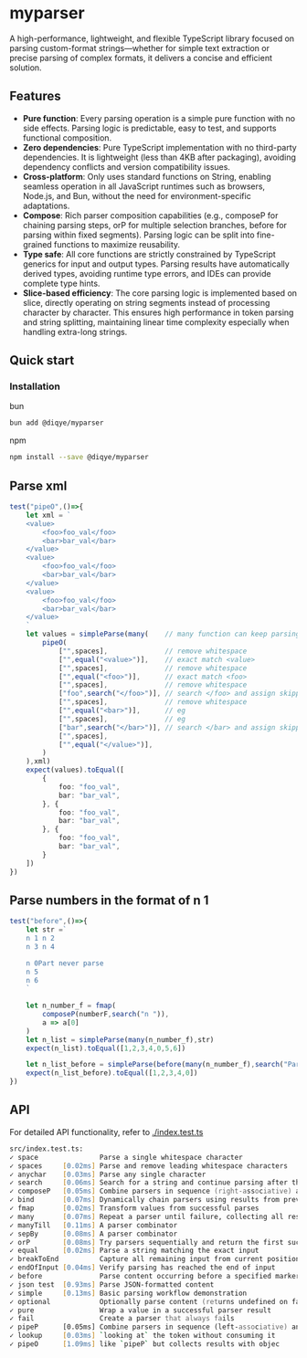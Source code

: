# myparser
A high-performance, lightweight, and flexible TypeScript library focused on parsing custom-format strings—whether for simple text extraction or precise parsing of complex formats, it delivers a concise and efficient solution.

## Features

- **Pure function**: Every parsing operation is a simple pure function with no side effects. Parsing logic is predictable, easy to test, and supports functional composition.
- **Zero dependencies**: Pure TypeScript implementation with no third-party dependencies. It is lightweight (less than 4KB after packaging), avoiding dependency conflicts and version compatibility issues.
- **Cross-platform**: Only uses standard functions on String, enabling seamless operation in all JavaScript runtimes such as browsers, Node.js, and Bun, without the need for environment-specific adaptations.
- **Compose**: Rich parser composition capabilities (e.g., composeP for chaining parsing steps, orP for multiple selection branches, before for parsing within fixed segments). Parsing logic can be split into fine-grained functions to maximize reusability.
- **Type safe**: All core functions are strictly constrained by TypeScript generics for input and output types. Parsing results have automatically derived types, avoiding runtime type errors, and IDEs can provide complete type hints.
- **Slice-based efficiency**: The core parsing logic is implemented based on slice, directly operating on string segments instead of processing character by character. This ensures high performance in token parsing and string splitting, maintaining linear time complexity especially when handling extra-long strings.


## Quick start

### Installation

bun
```zsh
bun add @diqye/myparser
```
npm
```zsh
npm install --save @diqye/myparser
```
## Parse xml
```typescript
test("pipeO",()=>{
    let xml = `
    <value>
        <foo>foo_val</foo>
        <bar>bar_val</bar>
    </value>
    <value>
        <foo>foo_val</foo>
        <bar>bar_val</bar>
    </value>
    <value>
        <foo>foo_val</foo>
        <bar>bar_val</bar>
    </value>
    `
    let values = simpleParse(many(    // many function can keep parsing until failure, assemble results into a list
        pipeO(
            ["",spaces],              // remove whitespace
            ["",equal("<value>")],    // exact match <value>
            ["",spaces],              // remove whitespace
            ["",equal("<foo>")],      // exact match <foo>
            ["",spaces],              // remove whitespace 
            ["foo",search("</foo>")], // search </foo> and assign skipped content to foo property of result object
            ["",spaces],              // remove whitespace 
            ["",equal("<bar>")],      // eg
            ["",spaces],              // eg
            ["bar",search("</bar>")], // search </bar> and assign skipped content to bar property of result object
            ["",spaces], 
            ["",equal("</value>")],
        )
    ),xml)
    expect(values).toEqual([
        {
            foo: "foo_val",
            bar: "bar_val",
        }, {
            foo: "foo_val",
            bar: "bar_val",
        }, {
            foo: "foo_val",
            bar: "bar_val",
        }
    ])
})
```
## Parse numbers in the format of n 1

```typescript
test("before",()=>{
    let str =`
    n 1 n 2 
    n 3 n 4

    n 0Part never parse
    n 5
    n 6
    `
    
    let n_number_f = fmap(
        composeP(numberF,search("n ")),
        a => a[0]
    )
    let n_list = simpleParse(many(n_number_f),str)
    expect(n_list).toEqual([1,2,3,4,0,5,6])

    let n_list_before = simpleParse(before(many(n_number_f),search("Part never parse")),str)
    expect(n_list_before).toEqual([1,2,3,4,0])
})
```

## API
For detailed API functionality, refer to [./index.test.ts](src/index.test.ts)

```zsh
src/index.test.ts:
✓ space               Parse a single whitespace character
✓ spaces     [0.02ms] Parse and remove leading whitespace characters
✓ anychar    [0.03ms] Parse any single character
✓ search     [0.06ms] Search for a string and continue parsing after the match
✓ composeP   [0.05ms] Combine parsers in sequence (right-associative) and return a result tuple
✓ bind       [0.07ms] Dynamically chain parsers using results from previous steps
✓ fmap       [0.02ms] Transform values from successful parses
✓ many       [0.07ms] Repeat a parser until failure, collecting all results
✓ manyTill   [0.11ms] A parser combinator
✓ sepBy      [0.08ms] A parser combinator
✓ orP        [0.08ms] Try parsers sequentially and return the first success
✓ equal      [0.02ms] Parse a string matching the exact input
✓ breakToEnd          Capture all remaining input from current position
✓ endOfInput [0.04ms] Verify parsing has reached the end of input
✓ before              Parse content occurring before a specified marker
✓ json test  [0.93ms] Parse JSON-formatted content
✓ simple     [0.13ms] Basic parsing workflow demonstration
✓ optional            Optionally parse content (returns undefined on failure)
✓ pure                Wrap a value in a successful parser result
✓ fail                Create a parser that always fails
✓ pipeP      [0.05ms] Combine parsers in sequence (left-associative) and return a result tuple
✓ lookup     [0.03ms] `looking at` the token without consuming it
✓ pipeO      [1.09ms] like `pipeP` but collects results with objec
```